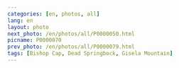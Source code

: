 ```yaml
---
categories: [en, photos, all]
lang: en
layout: photo
next_photo: /en/photos/all/P0000050.html
picname: P0000070
prev_photo: /en/photos/all/P0000079.html
tags: [Bishop Cap, Dead Springbock, Gisela Mountain]
---
```

